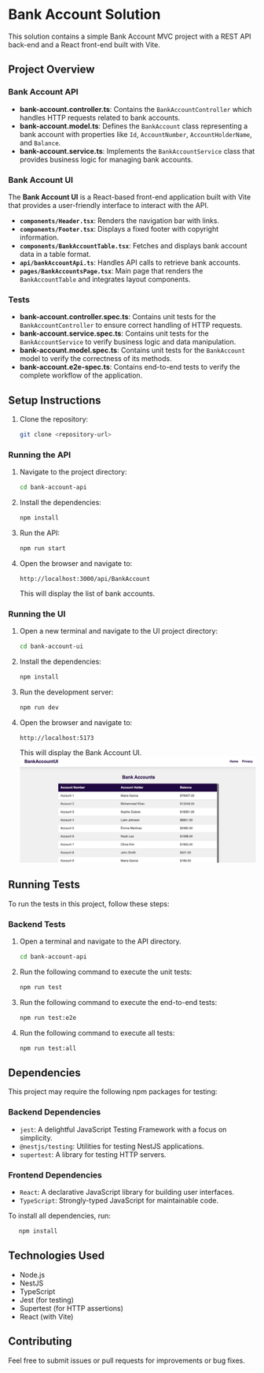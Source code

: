 # Bank Account Solution

This solution contains a simple Bank Account MVC project with a REST API back-end and a React front-end built with Vite.

## Project Overview

### Bank Account API
- **bank-account.controller.ts**: Contains the `BankAccountController` which handles HTTP requests related to bank accounts.
- **bank-account.model.ts**: Defines the `BankAccount` class representing a bank account with properties like `Id`, `AccountNumber`, `AccountHolderName`, and `Balance`.
- **bank-account.service.ts**: Implements the `BankAccountService` class that provides business logic for managing bank accounts.

### **Bank Account UI**
The **Bank Account UI** is a React-based front-end application built with Vite that provides a user-friendly interface to interact with the API.

- **`components/Header.tsx`**: Renders the navigation bar with links.
- **`components/Footer.tsx`**: Displays a fixed footer with copyright information.
- **`components/BankAccountTable.tsx`**: Fetches and displays bank account data in a table format.
- **`api/bankAccountApi.ts`**: Handles API calls to retrieve bank accounts.
- **`pages/BankAccountsPage.tsx`**: Main page that renders the `BankAccountTable` and integrates layout components.

### Tests
- **bank-account.controller.spec.ts**: Contains unit tests for the `BankAccountController` to ensure correct handling of HTTP requests.
- **bank-account.service.spec.ts**: Contains unit tests for the `BankAccountService` to verify business logic and data manipulation.
- **bank-account.model.spec.ts**: Contains unit tests for the `BankAccount` model to verify the correctness of its methods.
- **bank-account.e2e-spec.ts**: Contains end-to-end tests to verify the complete workflow of the application.

## Setup Instructions

1. Clone the repository:
   ```sh
   git clone <repository-url>
   ```
### Running the API

1. Navigate to the project directory:
   ```sh
   cd bank-account-api
   ```

2. Install the dependencies:
   ```sh
   npm install
   ```

3. Run the API:
   ```sh
   npm run start
   ```

4. Open the browser and navigate to:
   ```
   http://localhost:3000/api/BankAccount
   ```
   This will display the list of bank accounts.

### Running the UI

1. Open a new terminal and navigate to the UI project directory:
   ```sh
   cd bank-account-ui
   ```

2. Install the dependencies:
   ```sh
   npm install
   ```

3. Run the development server:
   ```sh
   npm run dev
   ```

4. Open the browser and navigate to:
   ```
   http://localhost:5173
   ```
   This will display the Bank Account UI.
   ![Bank Account UI](<images/bank-account-ui.png>)

## Running Tests

To run the tests in this project, follow these steps:

### Backend Tests

1. Open a terminal and navigate to the API directory.
   ```sh
   cd bank-account-api
   ```
2. Run the following command to execute the unit tests:
   ```sh
   npm run test
   ```
3. Run the following command to execute the end-to-end tests:
   ```sh
   npm run test:e2e
   ```
4. Run the following command to execute all tests:
   ```sh
   npm run test:all
   ```

## Dependencies

This project may require the following npm packages for testing:

### Backend Dependencies
- `jest`: A delightful JavaScript Testing Framework with a focus on simplicity.
- `@nestjs/testing`: Utilities for testing NestJS applications.
- `supertest`: A library for testing HTTP servers.

### Frontend Dependencies
- `React`: A declarative JavaScript library for building user interfaces.
- `TypeScript`: Strongly-typed JavaScript for maintainable code.

To install all dependencies, run:
```sh
   npm install
```

## Technologies Used
- Node.js
- NestJS
- TypeScript
- Jest (for testing)
- Supertest (for HTTP assertions)
- React (with Vite)

## Contributing
Feel free to submit issues or pull requests for improvements or bug fixes.
